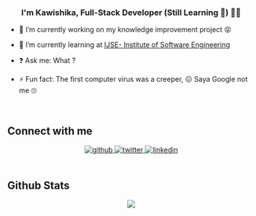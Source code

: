 ### <div align="center">I'm Kawishika, Full-Stack Developer (Still Learning 🤪) 👨‍💻 </div>  
  

- 🔭 I’m currently working on my knowledge improvement project 😝  
  

- 🌱 I’m currently learning at [IJSE- Institute of Software Engineering](https://ijse.lk/)  
  

- ❓ Ask me: What ?  
  

- ⚡ Fun fact: The first computer virus was a creeper, 😖 Saya Google not me 🙄  

<br/>  


## Connect with me  
<div align="center">
<a href="https://github.com/HewageNKM" target="_blank">
<img src=https://img.shields.io/badge/github-%2324292e.svg?&style=for-the-badge&logo=github&logoColor=white alt=github style="margin-bottom: 5px;" />
</a>
<a href="https://twitter.com/@HewageNKM" target="_blank">
<img src=https://img.shields.io/badge/twitter-%2300acee.svg?&style=for-the-badge&logo=twitter&logoColor=white alt=twitter style="margin-bottom: 5px;" />
</a>
<a href="https://linkedin.com/in/https://www.linkedin.com/in/naun-malwenna-345445267" target="_blank">
<img src=https://img.shields.io/badge/linkedin-%231E77B5.svg?&style=for-the-badge&logo=linkedin&logoColor=white alt=linkedin style="margin-bottom: 5px;" />
</a>  
</div>  
  

<br/>  


## Github Stats  
<div align="center"><img src="https://github-readme-stats.vercel.app/api?username=HewageNKM&show_icons=true&count_private=true&hide_border=true" align="center" /></div>  

<br/>  
